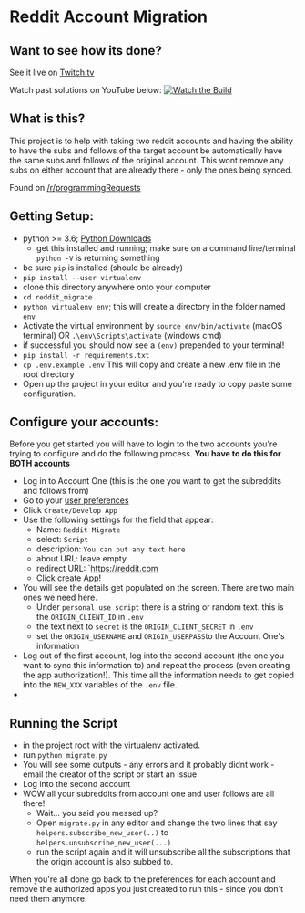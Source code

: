 # Reddit Account Migration

## Want to see how its done?
See it live on [Twitch.tv](https://www.twitch.tv/rambat1010)

Watch past solutions on YouTube below:
[![Watch the Build](https://img.youtube.com/vi/GdwbAVI-bL0/maxresdefault.jpg)](https://www.youtube.com/watch?v=GdwbAVI-bL0&t=2s)


## What is this?
This project is to help with taking two reddit accounts and having the ability to have the subs and follows of the target account be automatically have the same subs and follows of the original account. This wont remove any subs on either account that are already there - only the ones being synced.

Found on [/r/programmingRequests](https://www.reddit.com/r/programmingrequests/comments/aj8tst/request_something_to_transfer_reddit/)


## Getting Setup:
- python >= 3.6; [Python Downloads](https://www.python.org/downloads/)
  - get this installed and running; make sure on a command line/terminal `python -V` is returning something
- be sure `pip` is installed (should be already)
- `pip install --user virtualenv`
- clone this directory anywhere onto your computer
- `cd reddit_migrate`
- `python virtualenv env`; this will create a directory in the folder named `env`
- Activate the virtual environment by `source env/bin/activate` (macOS terminal) OR `.\env\Scripts\activate` (windows cmd)
- if successful you should now see a `(env)` prepended to your terminal!
- `pip install -r requirements.txt`
- `cp .env.example .env` This will copy and create a new .env file in the root directory
- Open up the project in your editor and you're ready to copy paste some configuration.

## Configure your accounts:
Before you get started you will have to login to the two accounts you're trying to configure and do the following process. **You have to do this for BOTH accounts**

- Log in to Account One (this is the one you want to get the subreddits and follows from)
- Go to your [user preferences](https://www.reddit.com/prefs/apps)
- Click `Create/Develop App`
- Use the following settings for the field that appear:
    - Name: `Reddit Migrate`
    - select: `Script`
    - description: `You can put any text here`
    - about URL: leave empty
    - redirect URL: `https://reddit.com
    - Click create App!
- You will see the details get populated on the screen. There are two main ones we need here.
    - Under `personal use script` there is a string or random text. this is the `ORIGIN_CLIENT_ID` in `.env`
    - the text next to `secret` is the `ORIGIN_CLIENT_SECRET` in `.env`
    - set the `ORIGIN_USERNAME` and `ORIGIN_USERPASS`to the Account One's information
- Log out of the first account, log into the second account (the one you want to sync this information to) and repeat the process (even creating the app authorization!). This time all the information needs to get copied into the `NEW_XXX` variables of the `.env` file.
-
## Running the Script
- in the project root with the virtualenv activated.
- run `python migrate.py`
- You will see some outputs - any errors and it probably didnt work - email the creator of the script or start an issue
- Log into the second account
- WOW all your subreddits from account one and user follows are all there!
    - Wait... you said you messed up?
    - Open `migrate.py` in any editor and change the two lines that say `helpers.subscribe_new_user(..)` to `helpers.unsubscribe_new_user(...)`
    - run the script again and it will unsubscribe all the subscriptions that the origin account is also subbed to.

When you're all done go back to the preferences for each account and remove the authorized apps you just created to run this - since you don't need them anymore.
